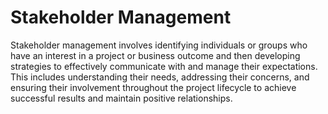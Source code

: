 # Stakeholder Management

Stakeholder management involves identifying individuals or groups who have an interest in a project or business outcome and then developing strategies to effectively communicate with and manage their expectations. This includes understanding their needs, addressing their concerns, and ensuring their involvement throughout the project lifecycle to achieve successful results and maintain positive relationships.